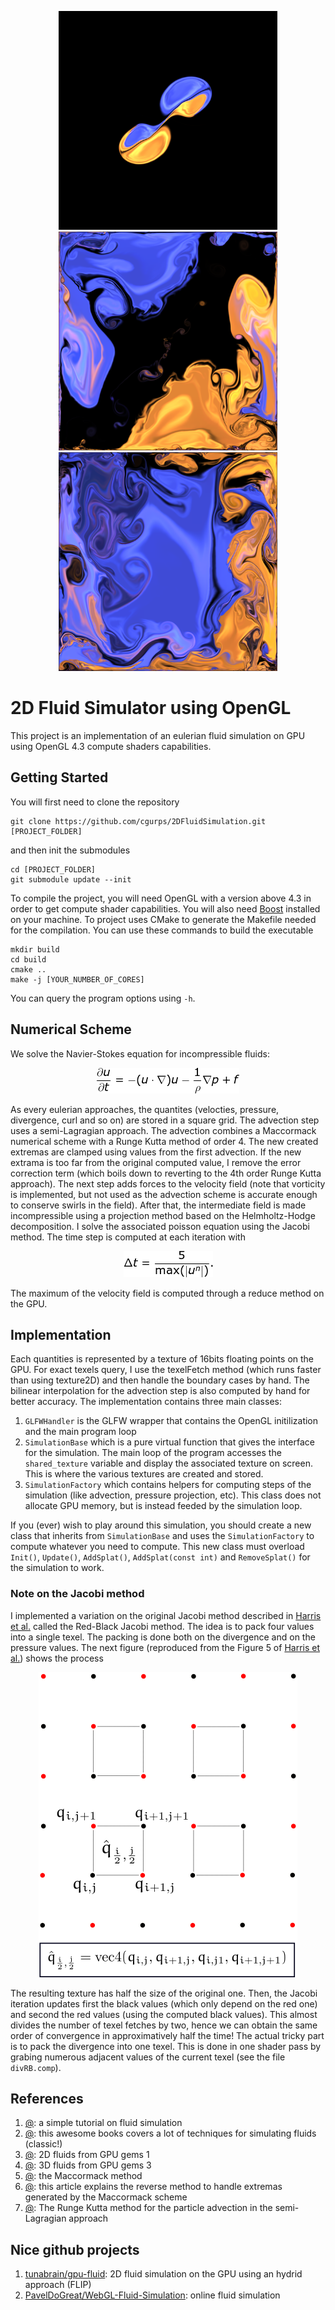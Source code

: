 <p align="center">
  <img width="350" height="350" src="images/blobs_1.png">
  <img width="350" height="350" src="images/blobs_2.png">
  <img width="350" height="350" src="images/blobs_3.png">
</p>

# 2D Fluid Simulator using OpenGL

This project is an implementation of an eulerian fluid simulation on GPU using OpenGL 4.3 compute shaders capabilities.

## Getting Started
You will first need to clone the repository
```
git clone https://github.com/cgurps/2DFluidSimulation.git [PROJECT_FOLDER]
```
and then init the submodules
```
cd [PROJECT_FOLDER]
git submodule update --init
```
To compile the project, you will need OpenGL with a version above 4.3 in order to get compute shader capabilities. You will also need [Boost](https://www.boost.org/) installed on your machine. To project uses CMake to generate the Makefile needed for the compilation. You can use these commands to build the executable

```
mkdir build
cd build
cmake ..
make -j [YOUR_NUMBER_OF_CORES]
```

You can query the program options using `-h`.

## Numerical Scheme
We solve the Navier-Stokes equation for incompressible fluids:
<p align="center">
  <img src="images/equations/NS.png">
</p>
As every eulerian approaches, the quantites (velocties, pressure, divergence, curl and so on) are stored in a square grid. The advection step uses a semi-Lagragian approach. The advection combines a Maccormack numerical scheme with a Runge Kutta method of order 4. The new created extremas are clamped using values from the first advection. If the new extrama is too far from the original computed value, I remove the error correction term (which boils down to reverting to the 4th order Runge Kutta approach). The next step adds forces to the velocity field (note that vorticity is implemented, but not used as the advection scheme is accurate enough to conserve swirls in the field). After that, the intermediate field is made incompressible using a projection method based on the Helmholtz-Hodge decomposition. I solve the associated poisson equation using the Jacobi method. The time step is computed at each iteration with
<p align="center">
  <img src="images/equations/CFL.png">
</p>
The maximum of the velocity field is computed through a reduce method on the GPU.

## Implementation
Each quantities is represented by a texture of 16bits floating points on the GPU. For exact texels query, I use the texelFetch method (which runs faster than using texture2D) and then handle the boundary cases by hand. The bilinear interpolation for the advection step is also computed by hand for better accuracy. The implementation contains three main classes:
1. `GLFWHandler` is the GLFW wrapper that contains the OpenGL initilization and the main program loop
2. `SimulationBase` which is a pure virtual function that gives the interface for the simulation. The main loop of the program accesses the `shared_texture` variable and display the associated texture on screen. This is where the various textures are created and stored.
3. `SimulationFactory` which contains helpers for computing steps of the simulation (like advection, pressure projection, etc). This class does not allocate GPU memory, but is instead feeded by the simulation loop.

If you (ever) wish to play around this simulation, you should create a new class that inherits from `SimulationBase` and uses the `SimulationFactory` to compute whatever you need to compute. This new class must overload `Init()`, `Update()`, `AddSplat()`, `AddSplat(const int)` and `RemoveSplat()` for the simulation to work.

### Note on the Jacobi method
I implemented a variation on the original Jacobi method described in [Harris et al.](https://users.cg.tuwien.ac.at/bruckner/ss2004/seminar/A3b/Harris2003%20-%20Simulation%20of%20Cloud%20Dynamics%20on%20Graphics%20Hardware.pdf) called the Red-Black Jacobi method. The idea is to pack four values into a single texel. The packing is done both on the divergence and on the pressure values. The next figure (reproduced from the Figure 5 of [Harris et al.](https://users.cg.tuwien.ac.at/bruckner/ss2004/seminar/A3b/Harris2003%20-%20Simulation%20of%20Cloud%20Dynamics%20on%20Graphics%20Hardware.pdf)) shows the process
<p align="center">
  <img src="images/RB.png">
</p>
The resulting texture has half the size of the original one. Then, the Jacobi iteration updates first the black values (which only depend on the red one) and second the red values (using the computed black values). This almost divides the number of texel fetches by two, hence we can obtain the same order of convergence in approximatively half the time! The actual tricky part is to pack the divergence into one texel. This is done in one shader pass by grabing numerous adjacent values of the current texel (see the file <code>divRB.comp</code>).

## References
1. [@](http://jamie-wong.com/2016/08/05/webgl-fluid-simulation/): a simple tutorial on fluid simulation
2. [@](https://www.cs.ubc.ca/~rbridson/fluidsimulation/fluids_notes.pdf): this awesome books covers a lot of techniques for simulating fluids (classic!)
3. [@](https://cg.informatik.uni-freiburg.de/intern/seminar/gridFluids_GPU_Gems.pdf): 2D fluids from GPU gems 1
4. [@](https://www.cs.cmu.edu/~kmcrane/Projects/GPUFluid/): 3D fluids from GPU gems 3
5. [@](http://physbam.stanford.edu/~fedkiw/papers/stanford2006-09.pdf): the Maccormack method
6. [@](https://pdfs.semanticscholar.org/e1b5/f19526125df4de425f00f74a5271898e3258.pdf): this article explains the reverse method to handle extremas generated by the Maccormack scheme
7. [@](https://en.wikipedia.org/wiki/Runge%E2%80%93Kutta_methods): The Runge Kutta method for the particle advection in the semi-Lagragian approach

## Nice github projects
1. [tunabrain/gpu-fluid](https://github.com/tunabrain/gpu-fluid): 2D fluid simulation on the GPU using an hydrid approach (FLIP)
2. [PavelDoGreat/WebGL-Fluid-Simulation](https://github.com/PavelDoGreat/WebGL-Fluid-Simulation): online fluid simulation

